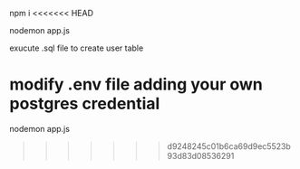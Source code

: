 npm i
<<<<<<< HEAD

nodemon app.js

exucute .sql file to create user table

modify .env file adding your own postgres credential
=======
nodemon app.js
>>>>>>> d9248245c01b6ca69d9ec5523b93d83d08536291
